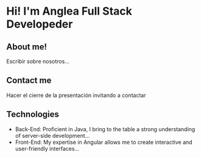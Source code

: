 # Hi! I'm Anglea Full Stack Developeder
## About me!
Escribir sobre nosotros...
## Contact me
Hacer el cierre de la presentación invitando a contactar
## Technologies
- Back-End: Proficient in Java, I bring to the table a strong understanding of server-side development...
- Front-End: My expertise in Angular allows me to create interactive and user-friendly interfaces...
